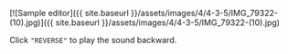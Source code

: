 ---
---

[![Sample editor]({{ site.baseurl }}/assets/images/4/4-3-5/IMG_79322-(10).jpg)]({{
site.baseurl }}/assets/images/4/4-3-5/IMG_79322-(10).jpg)

Click `"REVERSE"` to play the sound backward.
